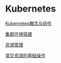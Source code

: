 # Kubernetes

[Kubernetes概念与组件](./subfile/_1Kubernetes概念与组件.md)

[集群环境搭建](./subfile/_2集群环境搭建.md)

[资源管理](./subfile/_3资源管理.md)

[常见资源的基础操作](./subfile/_4常见资源的基础操作.md)
